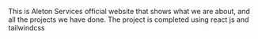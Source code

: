 This is Aleton Services official website that shows what we are about, and all the projects we have done.
The project is completed using react js and tailwindcss
